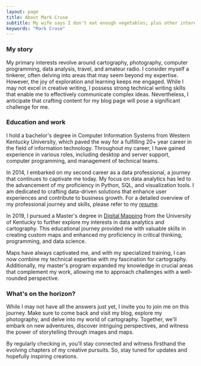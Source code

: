 ```yaml
---
layout: page
title: About Mark Cruse
subtitle: My wife says I don't eat enough vegetables; plus other interesting frivolities...
keywords: "Mark Cruse"
---
```


### My story

My primary interests revolve around cartography, photography, computer programming, data analysis, travel, and amateur radio. I consider myself a tinkerer, often delving into areas that may seem beyond my expertise. However, the joy of exploration and learning keeps me engaged. While I may not excel in creative writing, I possess strong technical writing skills that enable me to effectively communicate complex ideas. Nevertheless, I anticipate that crafting content for my blog page will pose a significant challenge for me.

### Education and work
I hold a bachelor's degree in Computer Information Systems from Western Kentucky University, which paved the way for a fulfilling 20+ year career in the field of information technology. Throughout my career, I have gained experience in various roles, including desktop and server support, computer programming, and management of technical teams.

In 2014, I embarked on my second career as a data professional, a journey that continues to captivate me today. My focus on data analytics has led to the advancement of my proficiency in Python, SQL, and visualization tools. I am dedicated to crafting data-driven solutions that enhance user experiences and contribute to business growth. For a detailed overview of my professional journey and skills, please refer to my [resume](https://markcruse.github.io/resume/).

In 2019, I pursued a Master's degree in [Digital Mapping](https://newmapsplus.as.uky.edu/programs) from the University of Kentucky to further explore my interests in data analytics and cartography. This educational journey provided me with valuable skills in creating custom maps and enhanced my proficiency in critical thinking, programming, and data science.

Maps have always captivated me, and with my specialized training, I can now combine my technical expertise with my fascination for cartography. Additionally, my master's program expanded my knowledge in crucial areas that complement my work, allowing me to approach challenges with a well-rounded perspective.

### What's on the horizon?
While I may not have all the answers just yet, I invite you to join me on this journey. Make sure to come back and visit my blog, explore my photography, and delve into my world of cartography. Together, we'll embark on new adventures, discover intriguing perspectives, and witness the power of storytelling through images and maps.

By regularly checking in, you'll stay connected and witness firsthand the evolving chapters of my creative pursuits. So, stay tuned for updates and hopefully inspiring creations. 
